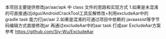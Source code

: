 本项目主要提供修改jar/aar/apk 中 class 文件的思路和实现方式
1.如果是未混淆的可直接通过jdgui/AndroidCrackTool工具反解修改+利用excludeAar中的gradle task 能力打jar/aar
2.如果是混淆的可通过项目中依赖的 javaassist等字节码编辑方式直接修改jar 再通过excludeAar中的aar task 打成aar
ExcludeAar方案参考 https://github.com/Siy-Wu/ExcludeAar 

